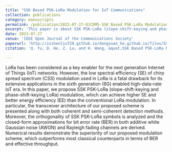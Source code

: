 ```yaml
---
title: "SSK Based PSK-LoRa Modulation for IoT Communications"
collection: publications
category: manuscripts
permalink: /publication/2023-07-27-OJCOMS-SSK Based PSK-LoRa Modulation for IoT Communications-number-12
excerpt: 'This paper is about SSK PSK-LoRa (slope-shift-keying and phase-shift-keying LoRa) modulation, which can achieve higher SE and better energy efficiency (EE) than the conventional LoRa modulation.'
date: 2023-07-27
venue: 'IEEE Open Journal of the Communications Society'
paperurl: 'http://zishenliu729.github.io/dongxuan_he.github.io/files/SSK-Based_PSK-LoRa_Modulation_for_IoT_Communications.pdf'
citation: 'Q. Yu, D. He, Z. Lu, and H. Wang, &quot;SSK Based PSK-LoRa Modulation for IoT Communications,&quot; <i>IEEE Open J. Commun. Soc.</i>, vol. 4, pp. 1487–1498, Jul. 2023.'

---
```


LoRa has been considered as a key enabler for the next generation Internet of Things (IoT) networks. However, the low spectral efficiency (SE) of chirp spread spectrum (CSS) modulation used in LoRa is a fatal drawback for its extensive applications in the sixth generation (6G) enabled high-data-rate IoT era. In this paper, we propose SSK PSK-LoRa (slope-shift-keying and phase-shift-keying LoRa) modulation, which can achieve higher SE and better energy efficiency (EE) than the conventional LoRa modulation. In particular, the transceiver architecture of our proposed scheme is presented along with both coherent and semi-coherent detection methods. Moreover, the orthogonality of SSK PSK-LoRa symbols is analyzed and the closed-form approximations for bit error rate (BER) in both additive white Gaussian noise (AWGN) and Rayleigh fading channels are derived. Numerical results demonstrate the superiority of our proposed modulation scheme, which outperforms most classical counterparts in terms of BER and effective throughput.